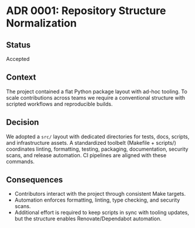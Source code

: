 <!-- SPDX-License-Identifier: MPL-2.0 -->
# ADR 0001: Repository Structure Normalization

## Status
Accepted

## Context
The project contained a flat Python package layout with ad-hoc tooling. To
scale contributions across teams we require a conventional structure with
scripted workflows and reproducible builds.

## Decision
We adopted a `src/` layout with dedicated directories for tests, docs, scripts,
and infrastructure assets. A standardized toolbelt (Makefile + scripts/)
coordinates linting, formatting, testing, packaging, documentation, security
scans, and release automation. CI pipelines are aligned with these commands.

## Consequences
- Contributors interact with the project through consistent Make targets.
- Automation enforces formatting, linting, type checking, and security scans.
- Additional effort is required to keep scripts in sync with tooling updates,
  but the structure enables Renovate/Dependabot automation.
